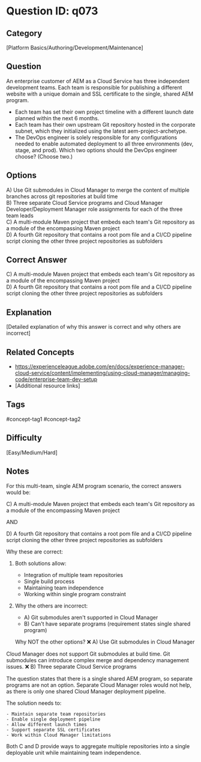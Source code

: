 # Question ID: q073

## Category
[Platform Basics/Authoring/Development/Maintenance]

## Question
An enterprise customer of AEM as a Cloud Service has three independent development teams. Each team is responsible for publishing a different website with a unique domain and SSL certificate to the single, shared AEM program.
- Each team has set their own project timeline with a different launch date planned within the next 6 months.
- Each team has their own upstream Git repository hosted in the corporate subnet, which they initialized using the latest aem-project-archetype.
- The DevOps engineer is solely responsible for any configurations needed to enable automated deployment to all three environments (dev, stage, and prod).
Which two options should the DevOps engineer choose? (Choose two.)

## Options
A) Use Git submodules in Cloud Manager to merge the content of multiple branches across git repositories at build time <br /> 
B) Three separate Cloud Service programs and Cloud Manager Developer/Deployment Manager role assignments for each of the three team leads  <br /> 
C) A multi-module Maven project that embeds each team's Git repository as a module of the encompassing Maven
project  <br /> 
D) A fourth Git repository that contains a root pom file and a CI/CD pipeline script cloning the other three project repositories as subfolders  <br /> 

## Correct Answer
C) A multi-module Maven project that embeds each team's Git repository as a module of the encompassing Maven
project  <br /> 
D) A fourth Git repository that contains a root pom file and a CI/CD pipeline script cloning the other three project repositories as subfolders  <br /> 

## Explanation
[Detailed explanation of why this answer is correct and why others are incorrect]

## Related Concepts
- https://experienceleague.adobe.com/en/docs/experience-manager-cloud-service/content/implementing/using-cloud-manager/managing-code/enterprise-team-dev-setup
- [Additional resource links]

## Tags
#concept-tag1 #concept-tag2

## Difficulty
[Easy/Medium/Hard]

## Notes
For this multi-team, single AEM program scenario, the correct answers would be:

C) A multi-module Maven project that embeds each team's Git repository as a module of the encompassing Maven project

AND

D) A fourth Git repository that contains a root pom file and a CI/CD pipeline script cloning the other three project repositories as subfolders

Why these are correct:
1. Both solutions allow:
   - Integration of multiple team repositories
   - Single build process
   - Maintaining team independence
   - Working within single program constraint

2. Why the others are incorrect:
   - A) Git submodules aren't supported in Cloud Manager
   - B) Can't have separate programs (requirement states single shared program)

   Why NOT the other options?
❌ A) Use Git submodules in Cloud Manager

Cloud Manager does not support Git submodules at build time.
Git submodules can introduce complex merge and dependency management issues.
❌ B) Three separate Cloud Service programs

The question states that there is a single shared AEM program, so separate programs are not an option.
Separate Cloud Manager roles would not help, as there is only one shared Cloud Manager deployment pipeline.

The solution needs to:
```
- Maintain separate team repositories
- Enable single deployment pipeline
- Allow different launch times
- Support separate SSL certificates
- Work within Cloud Manager limitations
```

Both C and D provide ways to aggregate multiple repositories into a single deployable unit while maintaining team independence.